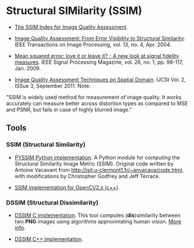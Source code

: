 Structural SIMilarity (SSIM)
============================

* [The SSIM Index for Image Quality Assessment](http://www.cns.nyu.edu/~lcv/ssim/).
* [Image Quality Assessment: From Error Visibility to Structural Similarity](http://www.cns.nyu.edu/pub/eero/wang03-reprint.pdf). IEEE Transactions on Image Processing, vol. 13, no. 4, Apr. 2004.
* [Mean squared error: love it or leave it? - A new look at signal fidelity measures](https://ece.uwaterloo.ca/~z70wang/publications/SPM09.pdf). IEEE Signal Processing Magazine, vol. 26, no. 1, pp. 98-117, Jan. 2009.


* [Image Quality Assessment Techniques pn Spatial Domain](http://www.ijcst.com/vol23/1/sasivarnan.pdf). IJCSt Vol. 2, ISSue 3, September 2011.
Note:

"SSIM is widely used method for measurement of image quality. It works accurately can measure better across distortion types as compared to MSE and PSNR, but fails in case of highly blurred image."




## Tools

### SSIM (Structural Similarity)

* [PYSSIM Python implementation](https://github.com/jterrace/pyssim). A Python module for computing the Structural Similarity Image Metric (SSIM). Original code written by Antoine Vacavant from http://isit.u-clermont1.fr/~anvacava/code.html, with modifications by Christopher Godfrey and Jeff Terrace.

* [SSIM implementation for OpenCV2.x (c++)](http://nma.web.nitech.ac.jp/fukushima/opencv/ssim/ssim-e.html).


### DSSIM (Structural Dissimilarity)

* [DSSIM C implementation](https://github.com/pornel/dssim).
  This tool computes (**dis**)similarity between two **PNG** images using algorithms approximating human vision. [More info]( http://pornel.net/dssim).

* [DSSIM C++ implementation](http://pholia.tdi.informatik.uni-frankfurt.de/~philipp/software/dssim.shtml).

